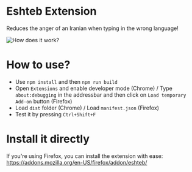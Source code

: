 # Eshteb Extension
Reduces the anger of an Iranian when typing in the wrong language!

![How does it work?](https://i.postimg.cc/hPg3JhJP/eshteb.gif)

# How to use?
- Use `npm install` and then `npm run build`
- Open `Extensions` and enable developer mode (Chrome) / Type `about:debugging` in the addressbar and then click on `Load temporary Add-on` button (Firefox)
- Load `dist` folder (Chrome) / Load `manifest.json` (Firefox)
- Test it by pressing `Ctrl+Shift+F`

# Install it directly
If you're using Firefox, you can install the extension with ease:
https://addons.mozilla.org/en-US/firefox/addon/eshteb/
